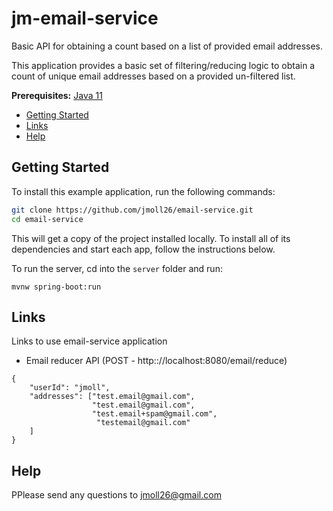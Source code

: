 # jm-email-service
Basic API for obtaining a count based on a list of provided email addresses.

This application provides a basic set of filtering/reducing logic to obtain a count of unique email addresses based on a provided un-filtered list.

**Prerequisites:** [Java 11](https://www.oracle.com/java/technologies/javase-downloads.html#JDK11)

* [Getting Started](#getting-started)
* [Links](#links)
* [Help](#help)

## Getting Started

To install this example application, run the following commands:

```bash
git clone https://github.com/jmoll26/email-service.git
cd email-service
```

This will get a copy of the project installed locally. To install all of its dependencies and start each app, follow the instructions below.

To run the server, cd into the `server` folder and run:
 
```windows
mvnw spring-boot:run
```
 
## Links
Links to use email-service application
* Email reducer API (POST - http:://localhost:8080/email/reduce)
```
{
    "userId": "jmoll",
    "addresses": ["test.email@gmail.com",
                  "test.email@gmail.com",
                  "test.email+spam@gmail.com",
                   "testemail@gmail.com"
    ]
}
```


## Help

PPlease send any questions to jmoll26@gmail.com
